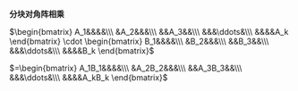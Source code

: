 **分块对角阵相乘**  
  
$\begin{bmatrix}  
A_1&&&&\\\  
&A_2&&&\\\  
&&A_3&&\\\  
&&&\ddots&\\\  
&&&&A_k  
\end{bmatrix}  
\cdot \begin{bmatrix}  
B_1&&&&\\\  
&B_2&&&\\\  
&&B_3&&\\\  
&&&\ddots&\\\  
&&&&B_k  
\end{bmatrix}$  
  
$=\begin{bmatrix}  
A_1B_1&&&&\\\  
&A_2B_2&&&\\\  
&&A_3B_3&&\\\  
&&&\ddots&\\\  
&&&&A_kB_k  
\end{bmatrix}$  
